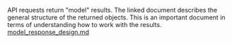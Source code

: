 
API requests return "model" results. The linked document describes the general structure of the returned objects. This is an important document in terms of understanding how to work with the results.
[model_response_design.md](model_response_design.md)


